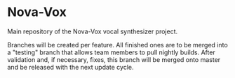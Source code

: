 # Nova-Vox
Main repository of the Nova-Vox vocal synthesizer project.

Branches will be created per feature. All finished ones are to be merged into a "testing" branch that allows team members to pull nightly builds.
After validation and, if necessary, fixes, this branch will be merged onto master and be released with the next update cycle.